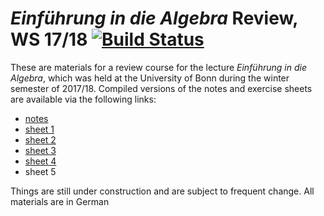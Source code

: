 # _Einführung in die Algebra_ Review, WS 17/18 [![Build Status](https://travis-ci.org/cionx/einfuehrung-in-die-algebra-review-ws-17-18.svg?branch=master)][-1]

These are materials for a review course for the lecture _Einführung in die Algebra_, which was held at the University of Bonn during the winter semester of 2017/18.
Compiled versions of the notes and exercise sheets are available via the following links:

-  [notes][0]
-  [sheet 1][1]
-  [sheet 2][2]
-  [sheet 3][3]
-  [sheet 4][4]
-  sheet 5




Things are still under construction and are subject to frequent change.
All materials are in German

[-1]: https://travis-ci.org/cionx/einfuehrung-in-die-algebra-review-ws-17-18/builds
[0]: https://github.com/cionx/einfuehrung-in-die-algebra-review-ws-17-18/raw/gh-pages/notes/notes.pdf
[1]: https://github.com/cionx/einfuehrung-in-die-algebra-review-ws-17-18/raw/gh-pages/exercises/sheet_1.pdf
[2]: https://github.com/cionx/einfuehrung-in-die-algebra-review-ws-17-18/raw/gh-pages/exercises/sheet_2.pdf
[3]: https://github.com/cionx/einfuehrung-in-die-algebra-review-ws-17-18/raw/gh-pages/exercises/sheet_3.pdf
[4]: https://github.com/cionx/einfuehrung-in-die-algebra-review-ws-17-18/raw/gh-pages/exercises/sheet_4.pdf

